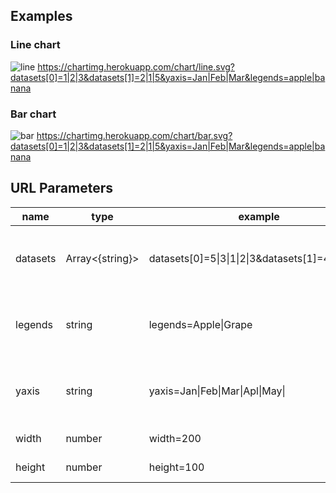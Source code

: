 ## Examples

### Line chart

![line](https://chartimg.herokuapp.com/chart/line.svg?datasets[0]=1|2|3&datasets[1]=2|1|5&yaxis=Jan|Feb|Mar&legends=apple|banana)
https://chartimg.herokuapp.com/chart/line.svg?datasets[0]=1|2|3&datasets[1]=2|1|5&yaxis=Jan|Feb|Mar&legends=apple|banana

### Bar chart

![bar](https://chartimg.herokuapp.com/chart/bar.svg?datasets[0]=1|2|3&datasets[1]=2|1|5&yaxis=Jan|Feb|Mar&legends=apple|banana)
https://chartimg.herokuapp.com/chart/bar.svg?datasets[0]=1|2|3&datasets[1]=2|1|5&yaxis=Jan|Feb|Mar&legends=apple|banana

## URL Parameters

| name     | type            | example                                             | remark                                |
| -------- | --------------- | --------------------------------------------------- | ------------------------------------- |
| datasets | Array<{string}> | datasets[0]=5\|3\|1\|2\|3&datasets[1]=4\|2\|3\|1\|5 | Datasets. pipe separated array string |
| legends  | string          | legends=Apple\|Grape                                | Legend titles. pipe separated string  |
| yaxis    | string          | yaxis=Jan\|Feb\|Mar\|Apl\|May\|                     | Y-Axis labels. pipe separated string  |
| width    | number          | width=200                                           | Graph width                           |
| height   | number          | height=100                                          | Graph height                          |
